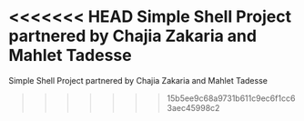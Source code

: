 <<<<<<< HEAD
Simple Shell Project partnered by Chajia Zakaria and Mahlet Tadesse
=======
Simple Shell Project partnered by 
Chajia Zakaria and Mahlet Tadesse
>>>>>>> 15b5ee9c68a9731b611c9ec6f1cc63aec45998c2
